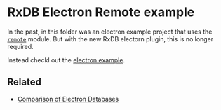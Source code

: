 # RxDB Electron Remote example

In the past, in this folder was an electron example project that uses the [`remote`](https://github.com/electron/remote) module.
But with the new RxDB electorn plugin, this is no longer required.

Instead checkl out the [electron example](../electron/).


## Related

- [Comparison of Electron Databases](https://rxdb.info/electron-database.html)
